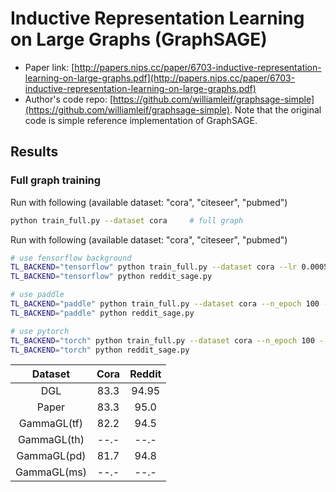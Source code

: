 Inductive Representation Learning on Large Graphs (GraphSAGE)
============

- Paper link: [http://papers.nips.cc/paper/6703-inductive-representation-learning-on-large-graphs.pdf](http://papers.nips.cc/paper/6703-inductive-representation-learning-on-large-graphs.pdf)
- Author's code repo: [https://github.com/williamleif/graphsage-simple](https://github.com/williamleif/graphsage-simple). Note that the original code is 
simple reference implementation of GraphSAGE.


Results
-------

### Full graph training

Run with following (available dataset: "cora", "citeseer", "pubmed")
```bash
python train_full.py --dataset cora     # full graph
```

Run with following (available dataset: "cora", "citeseer", "pubmed")
```bash
# use fensorflow background
TL_BACKEND="tensorflow" python train_full.py --dataset cora --lr 0.0005 --hidden_dim 256 --drop_rate 0.8
TL_BACKEND="tensorflow" python reddit_sage.py 
```
```bash
# use paddle
TL_BACKEND="paddle" python train_full.py --dataset cora --n_epoch 100 --lr 0.001 --hidden_dim 512
TL_BACKEND="paddle" python reddit_sage.py 
```
```bash
# use pytorch
TL_BACKEND="torch" python train_full.py --dataset cora --n_epoch 100 --lr 0.001 --hidden_dim 512
TL_BACKEND="torch" python reddit_sage.py 
```


|      Dataset      | Cora | Reddit |
| :---------------: | :---------------: | :----: |
|        DGL        | 83.3 |94.95 |
|       Paper       | 83.3 |95.0  |
|     GammaGL(tf)   | 82.2 | 94.5  |
|     GammaGL(th)   | --.- | --.-  |
|     GammaGL(pd)   | 81.7 | 94.8  |
|     GammaGL(ms)   | --.- | --.-  |
